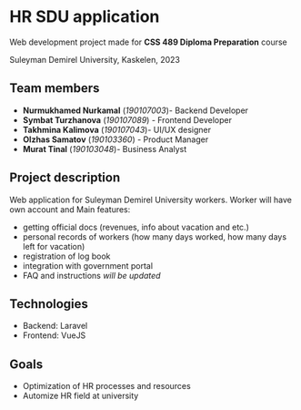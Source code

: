 # HR SDU application 
Web development project made for **CSS 489 Diploma Preparation** course

Suleyman Demirel University, Kaskelen, 2023
## Team members
+ **Nurmukhamed Nurkamal** (*190107003*)- Backend Developer 
+ **Symbat Turzhanova** (*190107089*) - Frontend Developer 
+ **Takhmina Kalimova** (*190107043*)- UI/UX designer
+ **Olzhas Samatov** (*190103360*) - Product Manager
+ **Murat Tinal** (*190103048*)- Business Analyst

## Project description
Web application for Suleyman Demirel University workers. Worker will have own account and 
Main features: 
- getting official docs (revenues, info about vacation and etc.)
- personal records of workers (how many days worked, how many days left for vacation)
- registration of log book
- integration with government portal
- FAQ and instructions
*will be updated*

## Technologies
- Backend: Laravel
- Frontend: VueJS

## Goals
- Optimization of HR processes and resources
- Automize HR field at university
